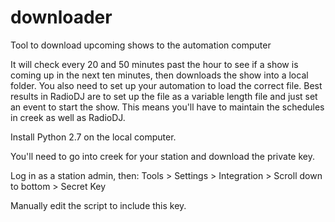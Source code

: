 # downloader
Tool to download upcoming shows to the automation computer

It will check every 20 and 50 minutes past the hour to see if a show is coming up in the next ten minutes, then downloads the show into a local folder.  You also need to set up your automation to load the correct file.  Best results in RadioDJ are to set up the file as a variable length file and just set an event to start the show.  This means you'll have to maintain the schedules in creek as well as RadioDJ.

Install Python 2.7 on the local computer.

You'll need to go into creek for your station and download the private key.

Log in as a station admin, then:
Tools > Settings > Integration > Scroll down to bottom > Secret Key

Manually edit the script to include this key.
